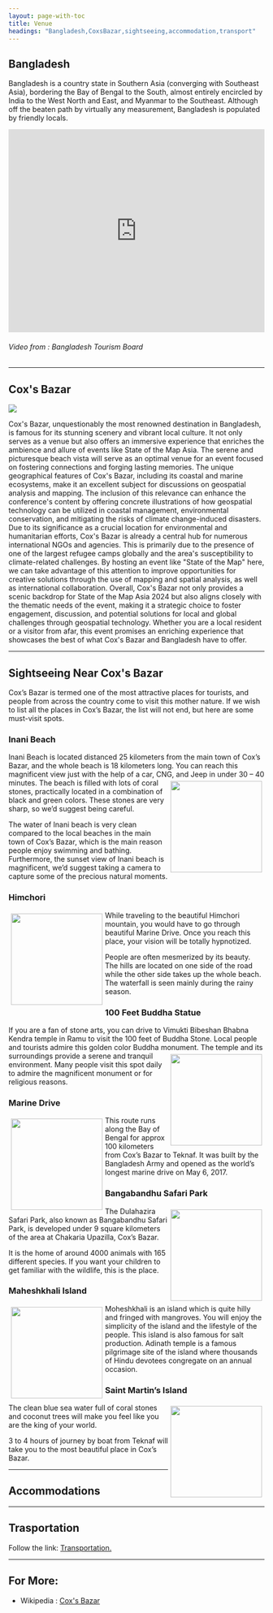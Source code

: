 ```yaml
---
layout: page-with-toc
title: Venue
headings: "Bangladesh,CoxsBazar,sightseeing,accommodation,transport"
---
```

<h2 id='Bangladesh'>Bangladesh</h2>

Bangladesh is a country state in Southern Asia (converging with Southeast Asia), bordering the Bay of Bengal to the South, almost entirely encircled by India to the West North and East, and Myanmar to the Southeast. Although off the beaten path by virtually any measurement, Bangladesh is populated by friendly locals.

<iframe width="100%" height="400" src="https://www.youtube.com/embed/2hgJs1vlqYs?start=5&end=218&autoplay=1" title="YouTube video player" frameborder="0" allow="accelerometer; autoplay; clipboard-write; encrypted-media; gyroscope; picture-in-picture; web-share" referrerpolicy="strict-origin-when-cross-origin" allowfullscreen></iframe>

###### Video from : Bangladesh Tourism Board

<hr>
<h2 id='CoxsBazar'>Cox's Bazar</h2>

<img src="/img/800px-Cox_103.webp.png">

Cox's Bazar, unquestionably the most renowned destination in Bangladesh, is famous for its stunning scenery and vibrant local culture. It not only serves as a venue but also offers an immersive experience that enriches the ambience and allure of events like State of the Map Asia. The serene and picturesque beach vista will serve as an optimal venue for an event focused on fostering connections and forging lasting memories. The unique geographical features of Cox's Bazar, including its coastal and marine ecosystems, make it an excellent subject for discussions on geospatial analysis and mapping. The inclusion of this relevance can enhance the conference's content by offering concrete illustrations of how geospatial technology can be utilized in coastal management, environmental conservation, and mitigating the risks of climate change-induced disasters. Due to its significance as a crucial location for environmental and humanitarian efforts, Cox's Bazar is already a central hub for numerous international NGOs and agencies. This is primarily due to the presence of one of the largest refugee camps globally and the area's susceptibility to climate-related challenges. By hosting an event like "State of the Map" here, we can take advantage of this attention to improve opportunities for creative solutions through the use of mapping and spatial analysis, as well as international collaboration. Overall, Cox's Bazar not only provides a scenic backdrop for State of the Map Asia 2024 but also aligns closely with the thematic needs of the event, making it a strategic choice to foster engagement, discussion, and potential solutions for local and global challenges through geospatial technology. Whether you are a local resident or a visitor from afar, this event promises an enriching experience that showcases the best of what Cox's Bazar and Bangladesh have to offer.

<hr>
<h2 id='sightseeing'>Sightseeing Near Cox's Bazar</h2>

Cox’s Bazar is termed one of the most attractive places for tourists, and people from across the country come to visit this mother nature. If we wish to list all the places in Cox’s Bazar, the list will not end, but here are some must-visit spots.

### **Inani Beach**
Inani Beach is located distanced 25 kilometers from the main town of Cox’s Bazar, and the whole beach is 18 kilometers long. You can reach this magnificent view just with the help of a car, CNG, and Jeep in under 30 – 40 minutes.<img src="/img/sight/inani-beach.jpg" style="float:right; height:180px; padding:5px"> The beach is filled with lots of coral stones, practically located in a combination of black and green colors. These stones are very sharp, so we’d suggest being careful.

The water of Inani beach is very clean compared to the local beaches in the main town of Cox’s Bazar, which is the main reason people enjoy swimming and bathing. Furthermore, the sunset view of Inani beach is magnificent, we’d suggest taking a camera to capture some of the precious natural moments.

### **Himchori**

<img src="/img/sight/himchori-mountain.jpg" style="float:left; height:180px; padding:5px"> While traveling to the beautiful Himchori mountain, you would have to go through beautiful Marine Drive. Once you reach this place, your vision will be totally hypnotized.

People are often mesmerized by its beauty. The hills are located on one side of the road while the other side takes up the whole beach. The waterfall is seen mainly during the rainy season.

### **100 Feet Buddha Statue**

If you are a fan of stone arts, you can drive to Vimukti Bibeshan Bhabna Kendra temple in Ramu to visit the 100 feet of Buddha Stone. Local people and tourists admire this golden color Buddha monument.<img src="/img/sight/buddha-statue.jpg" style="float:right; height:180px; padding:5px">
The temple and its surroundings provide a serene and tranquil environment. Many people visit this spot daily to admire the magnificent monument or for religious reasons.

### **Marine Drive**

<img src="/img/sight/marine-drive.jpg" style="float:left; height:180px; padding:5px">
This route runs along the Bay of Bengal for approx 100 kilometers from Cox’s Bazar to Teknaf. It was built by the Bangladesh Army and opened as the world’s longest marine drive on May 6, 2017.


<br>

### **Bangabandhu Safari Park**

<img src="/img/sight/bangabandhu-safari-park.jpg" style="float:right; height:180px; padding:5px">The Dulahazira Safari Park, also known as Bangabandhu Safari Park, is developed under 9 square kilometers of the area at Chakaria Upazilla, Cox’s Bazar.

It is the home of around 4000 animals with 165 different species. If you want your children to get familiar with the wildlife, this is the place.


### **Maheshkhali Island**
<img src="/img/sight/Moheskhali-Island.jpg" style="float:left; height:180px; padding:5px">Moheshkhali is an island which is quite hilly and fringed
with mangroves. You will enjoy the simplicity of the
island and the lifestyle of the people. This island is also
famous for salt production. Adinath temple is a famous
pilgrimage site of the island where thousands of Hindu
devotees congregate on an annual occasion.


### **Saint Martin’s Island**

<img src="/img/sight/saint-martin-island.jpg" style="float:right; height:180px; padding:5px">
The clean blue sea water full of coral stones and coconut trees will make you feel like you are the king of your world.

3 to 4 hours of journey by boat from Teknaf will take you to the most beautiful place in Cox’s Bazar.

<hr>
<h2 id='accommodation'>Accommodations</h2>













<hr>
<h2 id='transport'>Trasportation</h2>

Follow the link: [Transportation.]({{site.baseurl}}/transport)

<hr>

## For More:

 * Wikipedia : [Cox's Bazar](https://en.m.wikipedia.org/wiki/Cox%27s_Bazar)
